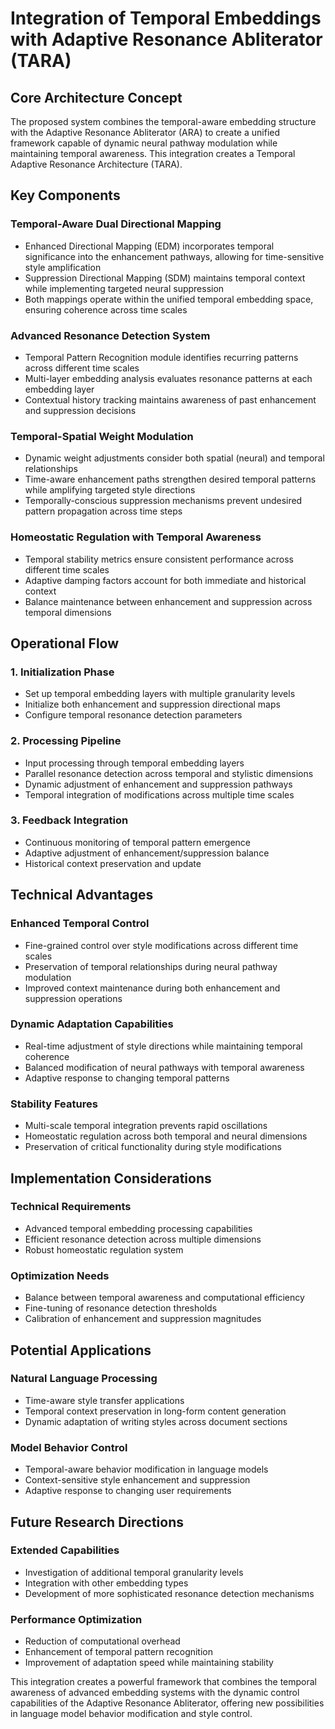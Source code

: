 # Integration of Temporal Embeddings with Adaptive Resonance Abliterator (TARA)

## Core Architecture Concept

The proposed system combines the temporal-aware embedding structure with the Adaptive Resonance Abliterator (ARA) to create a unified framework capable of dynamic neural pathway modulation while maintaining temporal awareness. This integration creates a Temporal Adaptive Resonance Architecture (TARA).

## Key Components

### Temporal-Aware Dual Directional Mapping

* Enhanced Directional Mapping (EDM) incorporates temporal significance into the enhancement pathways, allowing for time-sensitive style amplification
* Suppression Directional Mapping (SDM) maintains temporal context while implementing targeted neural suppression
* Both mappings operate within the unified temporal embedding space, ensuring coherence across time scales

### Advanced Resonance Detection System

* Temporal Pattern Recognition module identifies recurring patterns across different time scales
* Multi-layer embedding analysis evaluates resonance patterns at each embedding layer
* Contextual history tracking maintains awareness of past enhancement and suppression decisions

### Temporal-Spatial Weight Modulation

* Dynamic weight adjustments consider both spatial (neural) and temporal relationships
* Time-aware enhancement paths strengthen desired temporal patterns while amplifying targeted style directions
* Temporally-conscious suppression mechanisms prevent undesired pattern propagation across time steps

### Homeostatic Regulation with Temporal Awareness

* Temporal stability metrics ensure consistent performance across different time scales
* Adaptive damping factors account for both immediate and historical context
* Balance maintenance between enhancement and suppression across temporal dimensions

## Operational Flow

### 1. Initialization Phase

* Set up temporal embedding layers with multiple granularity levels
* Initialize both enhancement and suppression directional maps
* Configure temporal resonance detection parameters

### 2. Processing Pipeline

* Input processing through temporal embedding layers
* Parallel resonance detection across temporal and stylistic dimensions
* Dynamic adjustment of enhancement and suppression pathways
* Temporal integration of modifications across multiple time scales

### 3. Feedback Integration

* Continuous monitoring of temporal pattern emergence
* Adaptive adjustment of enhancement/suppression balance
* Historical context preservation and update

## Technical Advantages

### Enhanced Temporal Control

* Fine-grained control over style modifications across different time scales
* Preservation of temporal relationships during neural pathway modulation
* Improved context maintenance during both enhancement and suppression operations

### Dynamic Adaptation Capabilities

* Real-time adjustment of style directions while maintaining temporal coherence
* Balanced modification of neural pathways with temporal awareness
* Adaptive response to changing temporal patterns

### Stability Features

* Multi-scale temporal integration prevents rapid oscillations
* Homeostatic regulation across both temporal and neural dimensions
* Preservation of critical functionality during style modifications

## Implementation Considerations

### Technical Requirements

* Advanced temporal embedding processing capabilities
* Efficient resonance detection across multiple dimensions
* Robust homeostatic regulation system

### Optimization Needs

* Balance between temporal awareness and computational efficiency
* Fine-tuning of resonance detection thresholds
* Calibration of enhancement and suppression magnitudes

## Potential Applications

### Natural Language Processing

* Time-aware style transfer applications
* Temporal context preservation in long-form content generation
* Dynamic adaptation of writing styles across document sections

### Model Behavior Control

* Temporal-aware behavior modification in language models
* Context-sensitive style enhancement and suppression
* Adaptive response to changing user requirements

## Future Research Directions

### Extended Capabilities

* Investigation of additional temporal granularity levels
* Integration with other embedding types
* Development of more sophisticated resonance detection mechanisms

### Performance Optimization

* Reduction of computational overhead
* Enhancement of temporal pattern recognition
* Improvement of adaptation speed while maintaining stability

This integration creates a powerful framework that combines the temporal awareness of advanced embedding systems with the dynamic control capabilities of the Adaptive Resonance Abliterator, offering new possibilities in language model behavior modification and style control.